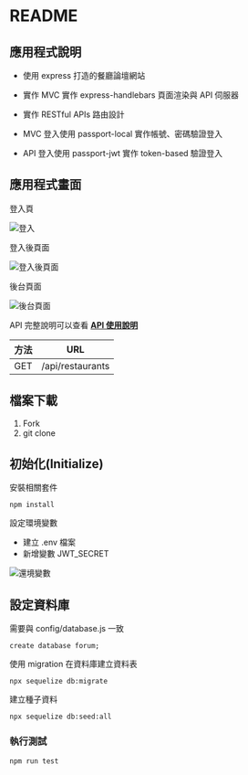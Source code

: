 # README

## 應用程式說明

* 使用 express 打造的餐廳論壇網站

* 實作 MVC 實作 express-handlebars 頁面渲染與 API 伺服器

* 實作 RESTful APIs 路由設計

* MVC 登入使用 passport-local 實作帳號、密碼驗證登入

* API 登入使用 passport-jwt 實作 token-based 驗證登入



## 應用程式畫面

登入頁

![登入](https://ppt.cc/fA6Drx@.png)

登入後頁面

![登入後頁面](https://ppt.cc/fG7gEx@.png)

後台頁面

![後台頁面](https://ppt.cc/flV9ax@.png)

API 完整說明可以查看 **[API 使用說明](https://luminous-whistle-d3b.notion.site/ALPHA-Camp-111e574ad60b80f29718c09bdd3c2db0)**

| 方法  | URL               |
|-------|-------------------|
| GET   | /api/restaurants   |

## 檔案下載

1. Fork
2. git clone

## 初始化(Initialize)

安裝相關套件

```
npm install
```

設定環境變數
* 建立 .env 檔案
* 新增變數 JWT_SECRET 

![還境變數](https://ppt.cc/fZoeex@.png)

## 設定資料庫

需要與 config/database.js 一致

```
create database forum;
```

使用 migration 在資料庫建立資料表

```
npx sequelize db:migrate
```

建立種子資料

```
npx sequelize db:seed:all
```

### 執行測試

```
npm run test
```
